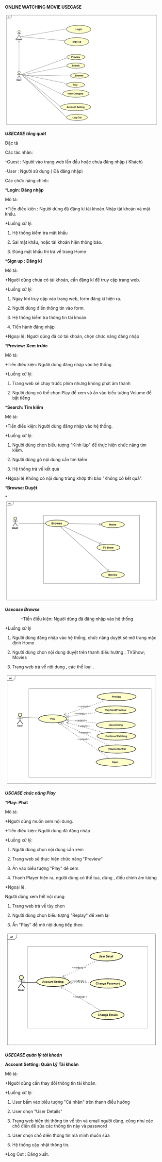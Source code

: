 **ONLINE WATCHING MOVIE USECASE**


![alt text](https://github.com/TienAnh0802/WebXemPhim/blob/master/use-case%20draft/UseCaseTongQUat.png)

***USECASE tổng quát***

Đặc tả

Các tác nhân:

-Guest : Người vào trang web lần đầu hoặc chưa đăng nhập ( Khách)

-User : Người sử dụng ( Đã đăng nhập)

Các chức năng chính:

***Login: Đăng nhập**

Mô tả:

+Tiền điều kiện : Người dùng đã đăng kí tài khoản.Nhập tài khoản và mật khẩu.

+Luồng xử lý:

1. Hệ thống kiểm tra mật khẩu

2. Sai mật khẩu, hoặc tài khoản hiện thông báo.

3. Đúng mật khẩu thì trả về trang Home

***Sign up : Đăng kí**

Mô tả:

+Người dùng chưa có tài khoản, cần đăng kí để truy cập trang web.

+Luồng xử lý:

1. Ngay khi truy cập vào trang web, form đăng kí hiện ra.

2. Người dùng điền thông tin vào form.

3. Hệ thống kiểm tra thông tin tài khoản

4. Tiến hành đăng nhập

+Ngoại lệ: Người dùng đã có tài khoản, chọn chức năng đăng nhập

***Preview: Xem trước**

Mô tả:

+Tiền điều kiện: Người dùng đăng nhập vào hệ thống.

+Luồng xử lý:

1. Trang web sẽ chạy trước phim nhưng không phát âm thanh

2. Người dùng có thể chọn Play để xem và ấn vào biểu tượng Volume để bật tiếng

***Search: Tìm kiếm**

Mô tả:

+Tiền điều kiện: Người dùng đăng nhập vào hệ thống.

+Luồng xử lý:

1. Người dùng chọn biểu tượng "Kính lúp" để thực hiện chức năng tìm kiếm.

2. Người dùng gõ nội dung cần tìm kiếm

3. Hệ thống trả về kết quả

+Ngoại lệ:Không có nội dung trùng khớp thì báo "Không có kết quả".

***Browse: Duyệt**

*![alt text](https://github.com/TienAnh0802/WebXemPhim/blob/master/use-case%20draft/UseCasebrowse.png)

***Usecase Browse***

             +Tiền điều kiện: Người dùng đã đăng nhập vào hệ thống

+Luồng xử lý

1. Người dùng đăng nhập vào hệ thống, chức năng duyệt sẽ mở trang mặc định Home

2. Người dùng chọn nội dung duyệt trên thanh điều hướng : TVShow; Movies

3. Trang web trả về nội dung , các thể loại .

![alt text](https://github.com/TienAnh0802/WebXemPhim/blob/master/use-case%20draft/playusecase.png)

***USCASE chức năng Play***

***Play: Phát**

Mô tả:

+Người dùng muốn xem nội dung.

+Tiền điều kiện: Người dùng đã đăng nhập.

+Luồng xử lý:

1. Người dùng chọn nội dung cần xem

2. Trang web sẽ thực hiện chức năng "Preview"

3. Ấn vào biểu tượng "Play" để xem.

4. Thanh Player hiện ra, người dùng có thể tua, dừng , điều chỉnh âm lượng

+Ngoại lệ:

Người dùng xem hết nội dung:

1. Trang web trả về tùy chọn

2. Người dùng chọn biểu tượng "Replay" để xem lại

3. Ấn "Play" để mở nội dung tiếp theo.

![alt text](https://github.com/TienAnh0802/WebXemPhim/blob/master/use-case%20draft/UseCase%20Acsetting.png)

***USECASE quản lý tài khoản***

**Account Setting: Quản Lý Tài khoản**

Mô tả:

+Người dùng cần thay đổi thông tin tài khoản.

+Luồng xử lý:

1. User bấm vào biểu tượng "Cá nhân" trên thanh điều hướng

2. User chọn "User Details"

3. Trang web hiển thị thông tin về tên và email người dùng, cũng như các chỗ điền để sửa các thông tin này và password

4. User chọn chỗ điền thông tin mà mình muốn sửa

5. Hệ thống cập nhật thông tin.

*Log Out : Đăng xuất.
